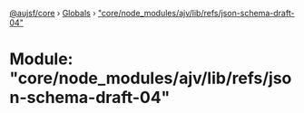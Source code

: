 [@aujsf/core](../README.md) › [Globals](../globals.md) › ["core/node_modules/ajv/lib/refs/json-schema-draft-04"](_core_node_modules_ajv_lib_refs_json_schema_draft_04_.md)

# Module: "core/node_modules/ajv/lib/refs/json-schema-draft-04"


